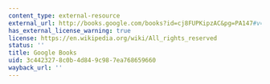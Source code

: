 ```yaml
---
content_type: external-resource
external_url: http://books.google.com/books?id=cj8FUPKipzAC&pg=PA147#v=onepage
has_external_license_warning: true
license: https://en.wikipedia.org/wiki/All_rights_reserved
status: ''
title: Google Books
uid: 3c442327-8c0b-4d84-9c98-7ea768659660
wayback_url: ''
---
```

